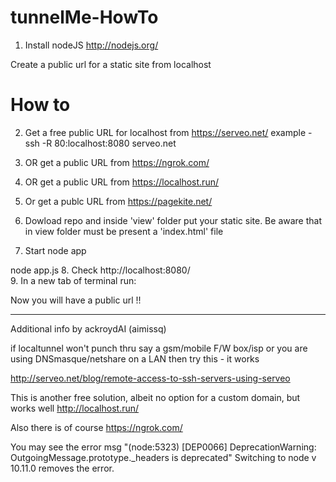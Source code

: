 tunnelMe-HowTo
==============

1. Install nodeJS http://nodejs.org/

Create a public url for a static site from localhost


How to
======

 2. Get a free public URL for localhost from https://serveo.net/ example -  ssh -R 80:localhost:8080 serveo.net
 3. OR get a public URL from https://ngrok.com/
 4. OR get a public URL from https://localhost.run/
 5. Or get a publc URL from  https://pagekite.net/
 
 6. Dowload repo and inside 'view' folder put your static site. Be aware that in view folder
    must be present a 'index.html' file
 7. Start node app
 
 node app.js
 8. Check http://localhost:8080/      
 9. In a new tab of terminal run:
 
 
      
Now you will have a public url !!

------------------------------------------------------------------------------------------------------------------

Additional info by ackroydAI (aimissq)

if localtunnel won't punch thru say a gsm/mobile F/W box/isp or you are using DNSmasque/netshare on a LAN then try this - it works

http://serveo.net/blog/remote-access-to-ssh-servers-using-serveo

This is another free solution, albeit no option for a custom domain, but works well http://localhost.run/

Also there is of course https://ngrok.com/

You may see the error msg "(node:5323) [DEP0066] DeprecationWarning: OutgoingMessage.prototype._headers is deprecated"
Switching to node v 10.11.0 removes the error.

